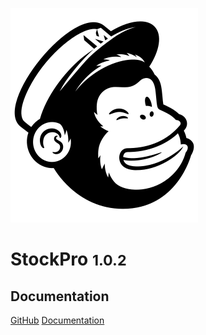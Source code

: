 ![logo](images/logo.svg)
# StockPro <small>1.0.2</small>

## Documentation

[GitHub](https://github.com/victordrnd/ppe)
[Documentation](documentation-générales)
